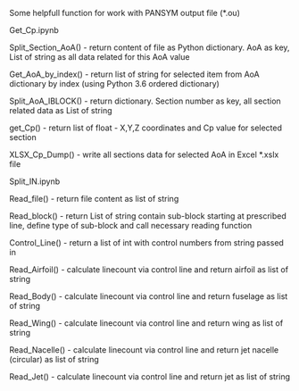 Some helpfull function for work with PANSYM output file (*.ou)

Get_Cp.ipynb

Split_Section_AoA() - return content of file as Python dictionary. AoA as key, List of string as all data related for this AoA value

Get_AoA_by_index() - return list of string for selected item from AoA dictionary by index (using Python 3.6 ordered dictionary)

Split_AoA_IBLOCK() - return dictionary. Section number as key, all section related data as List of string

get_Cp() - return list of float - X,Y,Z coordinates and Cp value for selected section

XLSX_Cp_Dump() - write all sections data for selected AoA in Excel *.xslx file

Split_IN.ipynb

Read_file() - return file content as list of string

Read_block() - return List of string contain sub-block starting at prescribed line, define type of sub-block and call necessary reading function

Control_Line() - return a list of int with control numbers from string passed in

Read_Airfoil() - calculate linecount via control line and return airfoil as list of string

Read_Body() - calculate linecount via control line and return fuselage as list of string

Read_Wing() - calculate linecount via control line and return wing as list of string

Read_Nacelle() - calculate linecount via control line and return jet nacelle (circular) as list of string

Read_Jet() - calculate linecount via control line and return jet as list of string